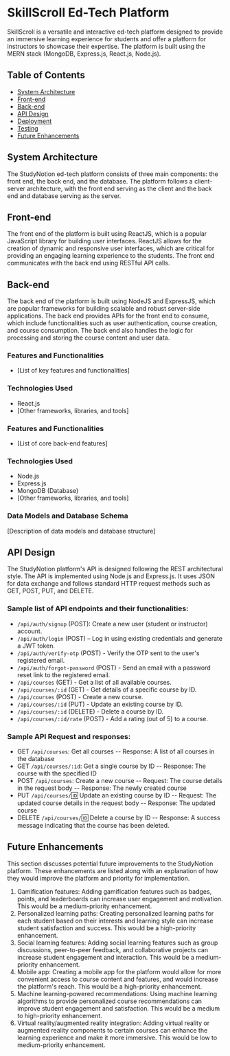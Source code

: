 # SkillScroll Ed-Tech Platform

SkillScroll is a versatile and interactive ed-tech platform designed to provide an immersive learning experience for students and offer a platform for instructors to showcase their expertise. The platform is built using the MERN stack (MongoDB, Express.js, React.js, Node.js).

## Table of Contents
- [System Architecture](#system-architecture)
- [Front-end](#front-end)
- [Back-end](#back-end)
- [API Design](#api-design)
- [Deployment](#deployment)
- [Testing](#testing)
- [Future Enhancements](#future-enhancements)

## System Architecture
The StudyNotion ed-tech platform consists of three main components: the front end, the back end, and the database. The platform follows a client-server architecture, with the front end serving as the client and the back end and database serving as the server.

## Front-end
The front end of the platform is built using ReactJS, which is a popular JavaScript library for building user interfaces. ReactJS allows for the creation of dynamic and responsive user interfaces, which are critical for providing an engaging learning experience to the students. The front end communicates with the back end using RESTful API calls.

## Back-end
The back end of the platform is built using NodeJS and ExpressJS, which are popular frameworks for building scalable and robust server-side applications. The back end provides APIs for the front end to consume, which include functionalities such as user authentication, course creation, and course consumption. The back end also handles the logic for processing and storing the course content and user data.

### Features and Functionalities
- [List of key features and functionalities]

### Technologies Used
- React.js
- [Other frameworks, libraries, and tools]



### Features and Functionalities
- [List of core back-end features]

### Technologies Used
- Node.js
- Express.js
- MongoDB (Database)
- [Other frameworks, libraries, and tools]

### Data Models and Database Schema
[Description of data models and database structure]

## API Design
The StudyNotion platform's API is designed following the REST architectural style. The API is implemented using Node.js and Express.js. It uses JSON for data exchange and follows standard HTTP request methods such as GET, POST, PUT, and DELETE.

### Sample list of API endpoints and their functionalities:
- `/api/auth/signup` (POST): Create a new user (student or instructor) account.
- `/api/auth/login` (POST) – Log in using existing credentials and generate a JWT token.
- `/api/auth/verify-otp` (POST) - Verify the OTP sent to the user's registered email.
- `/api/auth/forgot-password` (POST) - Send an email with a password reset link to the registered email.
- `/api/courses` (GET) - Get a list of all available courses.
- `/api/courses/:id` (GET) - Get details of a specific course by ID.
- `/api/courses` (POST) - Create a new course.
- `/api/courses/:id` (PUT) - Update an existing course by ID.
- `/api/courses/:id` (DELETE) - Delete a course by ID.
- `/api/courses/:id/rate` (POST) - Add a rating (out of 5) to a course.


### Sample API Request and responses:
- GET `/api/courses`: Get all courses
-- Response: A list of all courses in the database
- GET `/api/courses/:id`: Get a single course by ID
-- Response: The course with the specified ID
- POST `/api/courses`: Create a new course
-- Request: The course details in the request body
-- Response: The newly created course
- PUT `/api/courses/`:id: Update an existing course by ID
-- Request: The updated course details in the request body
-- Response: The updated course
- DELETE `/api/courses/`:id: Delete a course by ID
-- Response: A success message indicating that the course has been deleted.

## Future Enhancements
This section discusses potential future improvements to the StudyNotion platform. These enhancements are listed along with an explanation of how they would improve the platform and priority for implementation.
1. Gamification features: Adding gamification features such as badges, points, and leaderboards can increase user engagement and motivation. This would be a medium-priority enhancement.
2. Personalized learning paths: Creating personalized learning paths for each student based on their interests and learning style can increase student satisfaction and success. This would be a high-priority enhancement.
3. Social learning features: Adding social learning features such as group discussions, peer-to-peer feedback, and collaborative projects can increase student engagement and interaction. This would be a medium-priority enhancement.
4. Mobile app: Creating a mobile app for the platform would allow for more convenient access to course content and features, and would increase the platform's reach. This would be a high-priority enhancement.
5. Machine learning-powered recommendations: Using machine learning algorithms to provide personalized course recommendations can improve student engagement and satisfaction. This would be a medium to high-priority enhancement.
6. Virtual reality/augmented reality integration: Adding virtual reality or augmented reality components to certain courses can enhance the learning experience and make it more immersive. This would be low to medium-priority enhancement.


